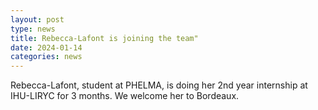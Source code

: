 ```yaml
---
layout: post
type: news
title: Rebecca-Lafont is joining the team"
date: 2024-01-14
categories: news
---
```

Rebecca-Lafont, student at PHELMA, is doing her 2nd year internship at IHU-LIRYC for 3 months. We welcome her to Bordeaux.